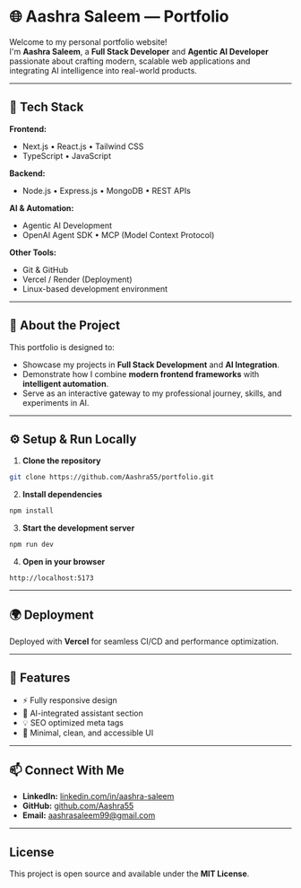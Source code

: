 # 🌐 Aashra Saleem — Portfolio

Welcome to my personal portfolio website!  
I'm **Aashra Saleem**, a **Full Stack Developer** and **Agentic AI Developer** passionate about crafting modern, scalable web applications and integrating AI intelligence into real-world products.

---

## 🚀 Tech Stack

**Frontend:**
- Next.js • React.js • Tailwind CSS  
- TypeScript • JavaScript  

**Backend:**
- Node.js • Express.js • MongoDB • REST APIs  

**AI & Automation:**
- Agentic AI Development  
- OpenAI Agent SDK • MCP (Model Context Protocol)  

**Other Tools:**
- Git & GitHub  
- Vercel / Render (Deployment)  
- Linux-based development environment  

---

## 🧠 About the Project

This portfolio is designed to:
- Showcase my projects in **Full Stack Development** and **AI Integration**.  
- Demonstrate how I combine **modern frontend frameworks** with **intelligent automation**.  
- Serve as an interactive gateway to my professional journey, skills, and experiments in AI.

---

## ⚙️ Setup & Run Locally

1. **Clone the repository**
```bash
git clone https://github.com/Aashra55/portfolio.git
```

2. **Install dependencies**
```bash
npm install
```

3. **Start the development server**
```bash
npm run dev
```

4. **Open in your browser**
```
http://localhost:5173
```

---

## 🌍 Deployment

Deployed with **Vercel** for seamless CI/CD and performance optimization.

---

## 🧩 Features

- ⚡ Fully responsive design  
- 🤖 AI-integrated assistant section  
- 💡 SEO optimized meta tags  
- 🎨 Minimal, clean, and accessible UI  

---

## 📫 Connect With Me

- **LinkedIn:** [linkedin.com/in/aashra-saleem](https://linkedin.com/in/aashra-saleem)  
- **GitHub:** [github.com/Aashra55](https://github.com/Aashra55)  
- **Email:** aashrasaleem99@gmail.com  

---

## License

This project is open source and available under the **MIT License**.